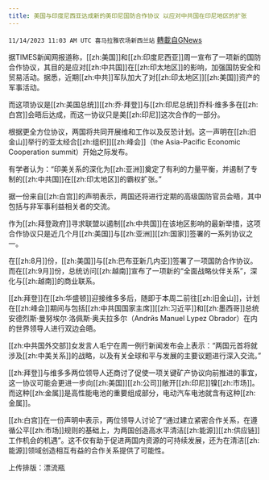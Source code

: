 ```yaml
---
title: 美国与印度尼西亚达成新的美印尼国防合作协议 以应对中共国在印尼地区的扩张
---
```

`11/14/2023 11:03 AM UTC 喜马拉雅农场新西兰站` [轉載自GNews](https://gnews.org/articles/1974733)

据TIMES新闻网报道称，[[zh:美国]]和[[zh:印度尼西亚]]周一宣布了一项新的国防合作协议，其目的是应对[[zh:中共国]]在[[zh:印太地区]]的影响，加强国防安全和贸易活动。据悉，近期[[zh:中共]]军队加大了对[[zh:印太地区]][[zh:美国]]资产的军事活动。

而这项协议是[[zh:美国总统]][[zh:乔·拜登]]与[[zh:印尼总统]]乔科·维多多在[[zh:白宫]]会晤后达成，而这一协议只是美[[zh:印尼]]这次合作的一部分。

根据更全方位协议，两国将共同开展维和工作以及反恐计划。这一声明在[[zh:旧金山]]举行的亚太经合[[zh:组织]][[zh:峰会]]（the Asia-Pacific Economic Cooperation summit）开始之际发布。

有学者认为：“印美关系的深化为[[zh:亚洲]]奠定了有利的力量平衡，并遏制了专制的[[zh:中共国]]在[[zh:印太地区]]的霸权扩张。”

据一份来自[[zh:白宫]]的声明表示，两国还将进行定期的高级国防官员会晤，其中包括与非军事利益相关者的交流。

作为[[zh:拜登政府]]寻求联盟以遏制[[zh:中共国]]在该地区影响的最新举措，这项合作协议只是近几个月[[zh:美国]]与[[zh:亚洲]][[zh:国家]]签署的一系列协议之一。

在[[zh:8月]]份，[[zh:美国]]与[[zh:巴布亚新几内亚]]签署了一项国防合作协议。而在[[zh:9月]]份，总统访问[[zh:越南]]宣布了一项新的“全面战略伙伴关系”，深化与[[zh:越南]]的商业联系。

[[zh:拜登]]在[[zh:华盛顿]]迎接维多多后，随即于本周二前往[[zh:旧金山]]，计划在[[zh:峰会]]期间与包括[[zh:中共国国家主席]][[zh:习近平]]和[[zh:墨西哥]]总统安德烈斯·曼努埃尔·洛佩斯·奥夫拉多尔（Andrйs Manuel Lуpez Obrador）在内的世界领导人进行双边会晤。

[[zh:中共国外交部]]女发言人毛宁在周一例行新闻发布会上表示：“两国元首将就涉及[[zh:中美关系]]的战略，以及有关全球和平与发展的主要议题进行深入交流。”

[[zh:拜登]]与维多多两位领导人还商讨了促使一项关键矿产协议向前推进的事宜，这一协议可能会更进一步向[[zh:美国]][[zh:公司]]敞开[[zh:印尼]]镍[[zh:市场]]。而这种[[zh:金属]]是高性能电池的重要组成部分，电动汽车电池就含有这种[[zh:金属]]。

[[zh:白宫]]在一份声明中表示，两位领导人讨论了“通过建立紧密合作关系，在遵循公平[[zh:市场]]规则的基础上，为两国创造高水平清洁[[zh:能源]][[zh:供应链]]工作机会的机遇”。这不仅有助于促进两国内资源的可持续发展，还为在清洁[[zh:能源]]领域创造相互有益的合作关系提供了可能性。

上传排版：漂流瓶
